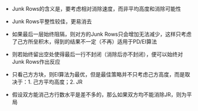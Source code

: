 * Junk Rows的含义是，要考虑相对消除速度，而非平均高度和消除可能性
* Junk Rows平整性较佳，更易消去
* 如果最后一层始终阻隔，则对方的Junk Rows只会增加无法减少，这样只考虑了己方所垒积木，得到的结果不一定（不再）适用于PD/EI算法
* 则若始终留出空处使得最后一行不封闭（消除后亦不封闭），便可以始终对Junk Rows作出反应



* 只看己方方块，则EI算法为最优，但是最佳策略并不只考虑己方高度，而是取决于：1. 己方平均高度；2. JR
* 假设双方能消己方行数水平是差不多的，那么如果双方均不能消除JR，则为平局

